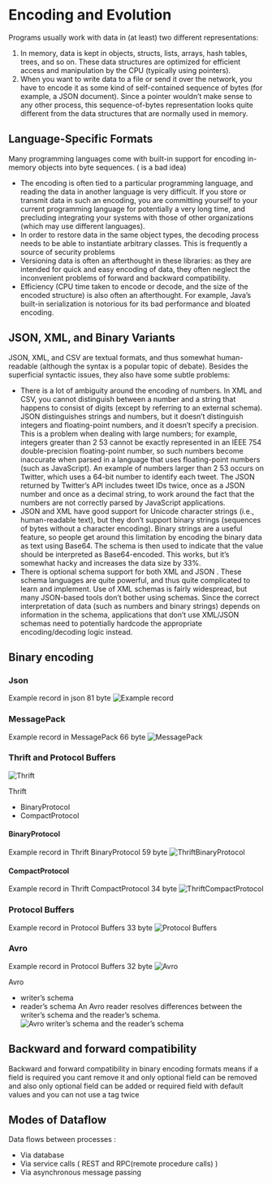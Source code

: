 # Encoding and Evolution

Programs usually work with data in (at least) two different representations:
1. In memory, data is kept in objects, structs, lists, arrays, hash tables, trees, and so on. These data structures are optimized for efficient access and manipulation by the CPU (typically using pointers).
2. When you want to write data to a file or send it over the network, you have to encode it as some kind of self-contained sequence of bytes (for example, a JSON document). Since a pointer wouldn’t make sense to any other process, this sequence-of-bytes representation looks quite different from the data structures that are normally used in memory.

## Language-Specific Formats
Many programming languages come with built-in support for encoding in-memory
objects into byte sequences. ( is a bad idea)
* The encoding is often tied to a particular programming language, and reading
the data in another language is very difficult. If you store or transmit data in such an encoding, you are committing yourself to your current programming language for potentially a very long time, and precluding integrating your systems with those of other organizations (which may use different languages).
* In order to restore data in the same object types, the decoding process needs to be able to instantiate arbitrary classes. This is frequently a source of security problems
* Versioning data is often an afterthought in these libraries: as they are intended for quick and easy encoding of data, they often neglect the inconvenient problems of forward and backward compatibility.
* Efficiency (CPU time taken to encode or decode, and the size of the encoded
structure) is also often an afterthought. For example, Java’s built-in serialization
is notorious for its bad performance and bloated encoding.

## JSON, XML, and Binary Variants
JSON, XML, and CSV are textual formats, and thus somewhat human-readable (although the syntax is a popular topic of debate). Besides the superficial syntactic issues, they also have some subtle problems:
* There is a lot of ambiguity around the encoding of numbers. In XML and CSV, you cannot distinguish between a number and a string that happens to consist of digits (except by referring to an external schema). JSON distinguishes strings and numbers, but it doesn’t distinguish integers and floating-point numbers, and it doesn’t specify a precision.
This is a problem when dealing with large numbers; for example, integers greater than 2 53 cannot be exactly represented in an IEEE 754 double-precision floating-point number, so such numbers become inaccurate when parsed in a language that uses floating-point numbers (such as JavaScript). An example of numbers larger than 2 53 occurs on Twitter, which uses a 64-bit number to identify each tweet. The JSON returned by Twitter’s API includes tweet IDs twice, once as a JSON number and once as a decimal string, to work around the fact that the numbers are not correctly parsed by JavaScript applications.
* JSON and XML have good support for Unicode character strings (i.e., human-readable text), but they don’t support binary strings (sequences of bytes without a character encoding). Binary strings are a useful feature, so people get around this limitation by encoding the binary data as text using Base64. The schema is then used to indicate that the value should be interpreted as Base64-encoded. This works, but it’s somewhat hacky and increases the data size by 33%.
* There is optional schema support for both XML and JSON . These schema languages are quite powerful, and thus quite complicated to learn and implement. Use of XML schemas is fairly widespread, but many JSON-based tools don’t bother using schemas. Since the correct interpretation of data (such as numbers and binary strings) depends on information in the schema, applications that don’t use XML/JSON schemas need to potentially hardcode the appropriate encoding/decoding logic instead.

## Binary encoding
### Json
Example record in json 81 byte
![Example record](Example-record.png)

### MessagePack
Example record in MessagePack 66 byte
![MessagePack](MessagePack.png)

### Thrift and Protocol Buffers
![Thrift](Thrift.png)

Thrift  
* BinaryProtocol
* CompactProtocol

#### BinaryProtocol
Example record in Thrift BinaryProtocol 59 byte
![ThriftBinaryProtocol](ThriftBinaryProtocol.png)

#### CompactProtocol
Example record in Thrift CompactProtocol 34 byte
![ThriftCompactProtocol](ThriftCompactProtocol.png)

### Protocol Buffers
Example record in Protocol Buffers 33 byte
![Protocol Buffers](Protocol-Buffers.png)

### Avro
Example record in Protocol Buffers 32 byte
![Avro](Avro.png)

Avro  
* writer’s schema
* reader’s schema
An Avro reader resolves differences between the writer’s schema and the
reader’s schema.
![Avro writer’s schema and the reader’s schema](Avro-writers-schema-and-the-readers-schema.png)

## Backward and forward compatibility
Backward and forward compatibility in binary encoding formats means if a field is required you cant remove it and only optional field can be removed and also only optional field can be added or required field with default values and you can not use a tag twice 

## Modes of Dataflow
Data flows between processes :
* Via database 
* Via service calls ( REST and RPC(remote procedure calls) ) 
* Via asynchronous message passing

